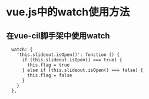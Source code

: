 # vue.js中的watch使用方法


## 在vue-cil脚手架中使用watch
```
  watch: {
    'this.slideout.isOpen()': function () {
      if (this.slideout.isOpen() === true) {
        this.flag = true
      } else if (this.slideout.isOpen() === false) {
        this.flag = false
      }
    }
  },
```

